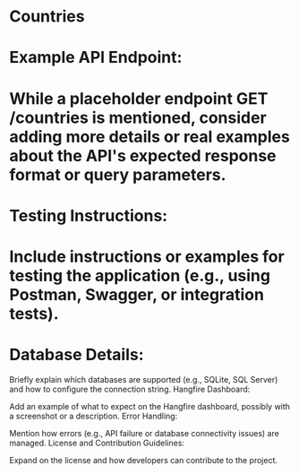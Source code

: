 # Countries

# Example API Endpoint:

# While a placeholder endpoint GET /countries is mentioned, consider adding more details or real examples about the API's expected response format or query parameters.
# Testing Instructions:

# Include instructions or examples for testing the application (e.g., using Postman, Swagger, or integration tests).
# Database Details:

Briefly explain which databases are supported (e.g., SQLite, SQL Server) and how to configure the connection string.
Hangfire Dashboard:

Add an example of what to expect on the Hangfire dashboard, possibly with a screenshot or a description.
Error Handling:

Mention how errors (e.g., API failure or database connectivity issues) are managed.
License and Contribution Guidelines:

Expand on the license and how developers can contribute to the project.